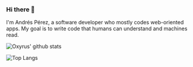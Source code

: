 ### Hi there 👋

I'm Andrés Pérez, a software developer who mostly codes web-oriented apps. My goal is to write code that humans can understand and machines read.

![Oxyrus' github stats](https://github-readme-stats.vercel.app/api?username=oxyrus&show_icons=true&count_private=true&bg_color=130,D73F59,A133D5&title_color=fff&icon_color=fff&text_color=fff&include_all_commits=true&hide_rank=false)

![Top Langs](https://github-readme-stats.vercel.app/api/top-langs/?username=oxyrus&hide=mako,python&layout=compact&card_width=445&bg_color=130,D73F59,A133D5&title_color=fff&icon_color=fff&text_color=fff)
